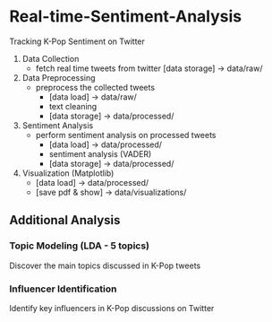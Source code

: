 # Real-time-Sentiment-Analysis
Tracking K-Pop Sentiment on Twitter

1. Data Collection
   - fetch real time tweets from twitter [data storage] -> data/raw/
2. Data Preprocessing
   - preprocess the collected tweets
     - [data load] -> data/raw/
     - text cleaning
     - [data storage] -> data/processed/
3. Sentiment Analysis
   - perform sentiment analysis on processed tweets
     - [data load] -> data/processed/
     - sentiment analysis (VADER)
     - [data storage] -> data/processed/
4. Visualization (Matplotlib)
   - [data load] -> data/processed/
   - [save pdf & show] -> data/visualizations/

## Additional Analysis

### Topic Modeling (LDA - 5 topics)
Discover the main topics discussed in K-Pop tweets

### Influencer Identification
Identify key influencers in K-Pop discussions on Twitter
